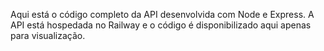 Aqui está o código completo da API desenvolvida com Node e Express. A API está hospedada no Railway e o código é disponibilizado aqui apenas para visualização.